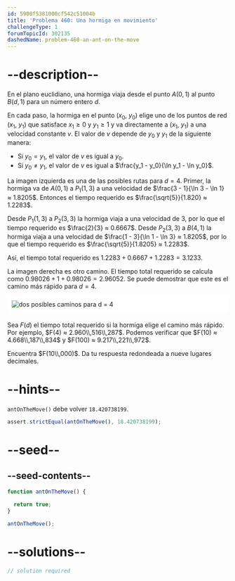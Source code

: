 ```yaml
---
id: 5900f5381000cf542c51004b
title: 'Problema 460: Una hormiga en movimiento'
challengeType: 1
forumTopicId: 302135
dashedName: problem-460-an-ant-on-the-move
---
```


# --description--

En el plano euclidiano, una hormiga viaja desde el punto $A(0, 1)$ al punto $B(d, 1)$ para un número entero $d$.

En cada paso, la hormiga en el punto ($x_0$, $y_0$) elige uno de los puntos de red ($x_1$, $y_1$) que satisface $x_1 ≥ 0$ y $y_1 ≥ 1$ y va directamente a ($x_1$, $y_1$) a una velocidad constante $v$. El valor de $v$ depende de $y_0$ y $y_1$ de la siguiente manera:

- Si $y_0 = y_1$, el valor de $v$ es igual a $y_0$.
- Si $y_0 ≠ y_1$, el valor de $v$ es igual a $\frac{y_1 - y_0}{\ln y_1 - \ln y_0}$.

La imagen izquierda es una de las posibles rutas para $d = 4$. Primer, la hormiga va de $A(0, 1)$ a $P_1(1, 3)$ a una velocidad de $\frac{3 - 1}{\ln 3 - \ln 1} ≈ 1.8205$. Entonces el tiempo requerido es $\frac{\sqrt{5}}{1.820} ≈ 1.2283$.

Desde $P_1(1, 3)$ a $P_2(3, 3)$ la hormiga viaja a una velocidad de 3, por lo que el tiempo requerido es $\frac{2}{3} ≈ 0.6667$. Desde $P_2(3, 3)$ a $B(4, 1)$ la hormiga viaja a una velocidad de $\frac{1 - 3}{\ln 1 - \ln 3} ≈ 1.8205$, por lo que el tiempo requerido es $\frac{\sqrt{5}}{1.8205} ≈ 1.2283$.

Así, el tiempo total requerido es $1.2283 + 0.6667 + 1.2283 = 3.1233$.

La imagen derecha es otro camino. El tiempo total requerido se calcula como $0.98026 + 1 + 0.98026 = 2.96052$. Se puede demostrar que este es el camino más rápido para $d = 4$.

<img alt="dos posibles caminos para d = 4" src="https://cdn.freecodecamp.org/curriculum/project-euler/an-ant-on-the-move.jpg" style="background-color: white; padding: 10px; display: block; margin-right: auto; margin-left: auto; margin-bottom: 1.2rem;" />

Sea $F(d)$ el tiempo total requerido si la hormiga elige el camino más rápido. Por ejemplo, $F(4) ≈ 2.960\\,516\\,287$. Podemos verificar que $F(10) ≈ 4.668\\,187\\,834$ y $F(100) ≈ 9.217\\,221\\,972$.

Encuentra $F(10\\,000)$. Da tu respuesta redondeada a nueve lugares decimales.

# --hints--

`antOnTheMove()` debe volver `18.420738199`.

```js
assert.strictEqual(antOnTheMove(), 18.420738199);
```

# --seed--

## --seed-contents--

```js
function antOnTheMove() {

  return true;
}

antOnTheMove();
```

# --solutions--

```js
// solution required
```

